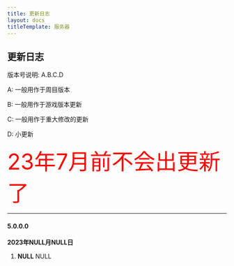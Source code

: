 ```yaml
---
title: 更新日志
layout: docs
titleTemplate: 服务器
---
```

## 更新日志

版本号说明: A.B.C.D

A: 一般用作于周目版本

B: 一般用作于游戏版本更新

C: 一般用作于重大修改的更新

D: 小更新

<a style="color: red;font-size: 50;">23年7月前不会出更新了</a>

------------
#### 5.0.0.0
**2023年NULL月NULL日**
1. **NULL** NULL